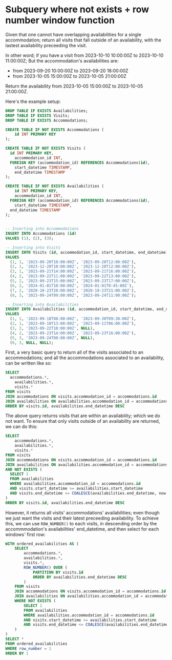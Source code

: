 # Subquery where not exists + row number window function

Given that one cannot have overlapping availabilities for a single accommodation;
return all visits that fall outside of an availability, with the lastest availability preceeding the visit.

In other word; if you have a visit from 2023-10-10 10:00:00Z to 2023-10-10 11:00:00Z;
But the accommodation's availabilities are:
  - from 2023-09-20 10:00:00Z to 2023-09-20 18:00:00Z
  - from 2023-10-05 15:00:00Z to 2023-10-05 21:00:00Z

Return the availability from 2023-10-05 15:00:00Z to 2023-10-05 21:00:00Z.

Here's the example setup:
```sql
DROP TABLE IF EXISTS Availabilities;
DROP TABLE IF EXISTS Visits;
DROP TABLE IF EXISTS Accommodations;

CREATE TABLE IF NOT EXISTS Accommodations (
	id INT PRIMARY KEY
);

CREATE TABLE IF NOT EXISTS Visits (
  id INT PRIMARY KEY,
	accommodation_id INT,
  FOREIGN KEY (accommodation_id) REFERENCES Accommodations(id),
	start_datetime TIMESTAMP, 
	end_datetime TIMESTAMP
);

CREATE TABLE IF NOT EXISTS Availabilities (
	id INT PRIMARY KEY,
	accommodation_id INT,
  FOREIGN KEY (accommodation_id) REFERENCES Accommodations(id),
	start_datetime TIMESTAMP,
  end_datetime TIMESTAMP
);
 

-- Inserting into Accommodations
INSERT INTO Accommodations (id)
VALUES (1), (2), (3);

-- Inserting into Visits
INSERT INTO Visits (id, accommodation_id, start_datetime, end_datetime)
VALUES 
  (1, 1, '2023-09-20T10:00:00Z', '2023-09-20T12:00:00Z'),
  (2, 1, '2023-12-20T10:00:00Z', '2023-12-20T12:00:00Z'),
  (3, 1, '2023-09-21T14:00:00Z', '2023-09-21T16:00:00Z'),
  (4, 2, '2023-09-22T11:00:00Z', '2023-09-22T13:00:00Z'),
  (5, 2, '2023-09-23T15:00:00Z', '2023-09-23T17:00:00Z'),
  (6, 2, '2024-01-01T10:00:00Z', '2024-01-01T0:45:00Z'),
  (7, 2, '2020-10-23T20:00:00Z', '2020-10-23T21:00:00Z'),
  (8, 3, '2023-09-24T09:00:00Z', '2023-09-24T11:00:00Z');

-- Inserting into Availabilities
INSERT INTO Availabilities (id, accommodation_id, start_datetime, end_datetime)
VALUES
  (1, 1, '2023-09-18T08:00:00Z', '2023-09-30T09:30:00Z'),
  (2, 1, '2023-09-10T13:00:00Z', '2023-09-11T06:00:00Z'),
  (3, 2, '2023-09-22T10:00:00Z', NULL),
  (4, 2, '2023-09-23T14:00:00Z', '2023-09-23T16:00:00Z'),
  (5, 3, '2023-09-24T08:00:00Z', NULL),
  (6, 3, NULL, NULL);
```

First, a very basic query to return all of the visits associated to an accommodations; and all the accommodations associated to an availability, can be written like so:

```sql
SELECT
  accommodations.*, 
	availabilities.*, 
	visits.*
FROM visits
JOIN accommodations ON visits.accommodation_id = accommodations.id 
JOIN availabilities ON availabilities.accommodation_id = accommodations.id
ORDER BY visits.id, availabilities.end_datetime DESC
```

The above query returns visits that are within an availability; which we do not want.
To ensure that only visits outside of an availability are returned, we can do this:

```sql
SELECT
	accommodations.*, 
	availabilities.*, 
	visits.*
FROM visits
JOIN accommodations ON visits.accommodation_id = accommodations.id 
JOIN availabilities ON availabilities.accommodation_id = accommodations.id
AND NOT EXISTS (
  SELECT 1
  FROM availabilities
  WHERE availabilities.accommodation_id = accommodations.id
  AND visits.start_datetime >= availabilities.start_datetime
  AND visits.end_datetime <= COALESCE(availabilities.end_datetime, now())
)
ORDER BY visits.id, availabilities.end_datetime DESC
```

However, it returns all visits' accommodations' availabilities; even though we just want the visits and their latest preceeding availability.
To achieve this, we can use `ROW_NUMBER()` to each visits, in descending order by the accommmodation's availabilities' end_datetime, and then select for each windows' first row:

```sql
WITH ordered_availabilities AS (
	SELECT
		accommodations.*,
		availabilities.*,
		visits.*,
		ROW_NUMBER() OVER (
			PARTITION BY visits.id
			ORDER BY availabilities.end_datetime DESC
		)
	FROM visits
	JOIN accommodations ON visits.accommodation_id = accommodations.id 
	JOIN availabilities ON availabilities.accommodation_id = accommodations.id
	WHERE NOT EXISTS (
		SELECT 1
		FROM availabilities
		WHERE availabilities.accommodation_id = accommodations.id
		AND visits.start_datetime >= availabilities.start_datetime 
		AND visits.end_datetime <= COALESCE(availabilities.end_datetime, now())
	)
)
SELECT *
FROM ordered_availabilities
WHERE row_number = 1
ORDER BY 1
```